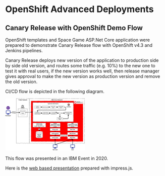 
# OpenShift Advanced Deployments

## Canary Release with OpenShift Demo Flow

OpenShift templates and Space Game ASP.Net Core application were prepared to demonstrate Canary Release flow with OpenShift v4.3 and Jenkins pipelines. 

Canary Release deploys new version of the application to production side by side old version, and routes some traffic (e.g. 10%) to the new one to test it with real users, if the new version works well, then release manager gives approval to make the new version as production version and remove the old version.

CI/CD flow is depicted in the following diagram.

<img src="./jtc-summit/drawings/openshift-canary-release-demo.png" width="50%" />

This flow was presented in an IBM Event in 2020. 

Here is the [web based presentation](https://evrimozcelik.github.io/openshift-advanced-deployments/jtc-summit/index.html) prepared with impress.js. 
